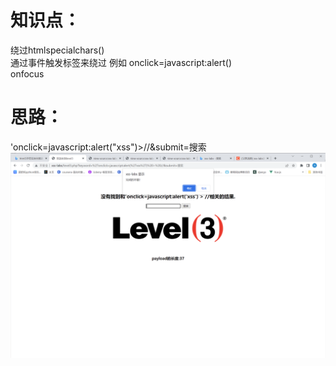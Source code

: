 # 知识点：
绕过htmlspecialchars()<br />通过事件触发标签来绕过 例如 onclick=javascript:alert()<br />onfocus

# 思路：
'onclick=javascript:alert("xss")>//&submit=搜索<br />![image.png](./images/20231017_2355259119.png)
